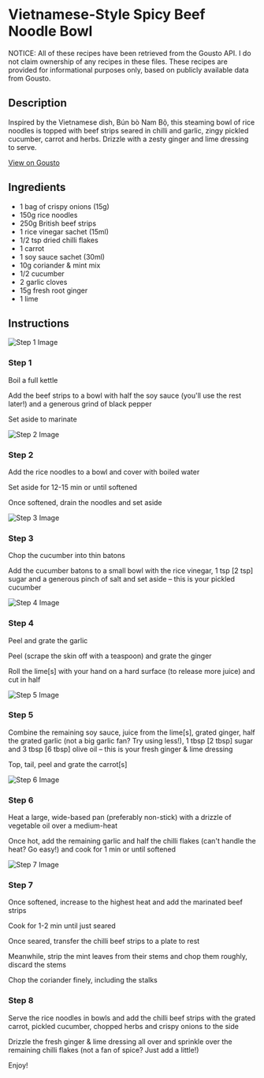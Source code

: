 # Vietnamese-Style Spicy Beef Noodle Bowl 

NOTICE: All of these recipes have been retrieved from the Gousto API. I do not claim ownership of any recipes in these files. These recipes are provided for informational purposes only, based on publicly available data from Gousto.

## Description

Inspired by the Vietnamese dish, Bún bò Nam Bộ, this steaming bowl of rice noodles is topped with beef strips seared in chilli and garlic, zingy pickled cucumber, carrot and herbs. Drizzle with a zesty ginger and lime dressing to serve. 

[View on Gousto](https://www.gousto.co.uk/recipes/cookbook/vietnamese-style-spicy-beef-noodle-bowl)

## Ingredients

- 1 bag of crispy onions (15g)
- 150g rice noodles
- 250g British beef strips
- 1 rice vinegar sachet (15ml)
- 1/2 tsp dried chilli flakes
- 1 carrot
- 1 soy sauce sachet (30ml)
- 10g coriander & mint mix
- 1/2 cucumber
- 2 garlic cloves
- 15g fresh root ginger
- 1 lime

## Instructions

![Step 1 Image](https://production-media.gousto.co.uk/cms/recipe-step-image/Step-1-1610384343826-x200.jpg)

### Step 1

Boil a full kettle

Add the beef strips to a bowl with half the soy sauce (you'll use the rest later!) and a generous grind of black pepper

Set aside to marinate

![Step 2 Image](https://production-media.gousto.co.uk/cms/recipe-step-image/Step-2-1610384362144-x200.jpg)

### Step 2

Add the rice noodles to a bowl and cover with boiled water

Set aside for 12-15 min or until softened

Once softened, drain the noodles and set aside

![Step 3 Image](https://production-media.gousto.co.uk/cms/recipe-step-image/Step-3-1610384374711-x200.jpg)

### Step 3

Chop the cucumber into thin batons

Add the cucumber batons to a small bowl with the rice vinegar, 1 tsp <span class="text-danger">[2 tsp]</span> sugar and a generous pinch of salt and set aside – this is your pickled cucumber

![Step 4 Image](https://production-media.gousto.co.uk/cms/recipe-step-image/Step-4-1610384414790-x200.jpg)

### Step 4

Peel and grate the garlic

Peel (scrape the skin off with a teaspoon) and grate the ginger

Roll the lime<span class="text-danger">[s]</span> with your hand on a hard surface (to release more juice) and cut in half

![Step 5 Image](https://production-media.gousto.co.uk/cms/recipe-step-image/Step-5-1610384423852-x200.jpg)

### Step 5

Combine the remaining soy sauce, juice from the lime<span class="text-danger">[s]</span>, grated ginger, half the grated garlic (not a big garlic fan? Try using less!), 1 tbsp <span class="text-danger">[2 tbsp]</span> sugar and 3 tbsp<span class="text-danger"> [6 tbsp]</span> olive oil – this is your fresh ginger & lime dressing

Top, tail, peel and grate the carrot<span class="text-danger">[s]</span>

![Step 6 Image](https://production-media.gousto.co.uk/cms/recipe-step-image/Step-6-1610384495317-x200.jpg)

### Step 6

Heat a large, wide-based pan (preferably non-stick) with a drizzle of vegetable oil over a medium-heat

Once hot, add the remaining garlic and half the chilli flakes (can't handle the heat? Go easy!) and cook for 1 min or until softened

![Step 7 Image](https://production-media.gousto.co.uk/cms/recipe-step-image/Step-7-1610384519517-x200.jpg)

### Step 7

Once softened, increase to the highest heat and add the marinated beef strips

Cook for 1-2 min until just seared

Once seared, transfer the chilli beef strips to a plate to rest

Meanwhile, strip the mint leaves from their stems and chop them roughly, discard the stems

Chop the coriander finely, including the stalks

### Step 8

Serve the rice noodles in bowls and add the chilli beef strips with the grated carrot, pickled cucumber, chopped herbs and crispy onions to the side

Drizzle the fresh ginger & lime dressing all over and sprinkle over the remaining chilli flakes (not a fan of spice? Just add a little!)

Enjoy!

